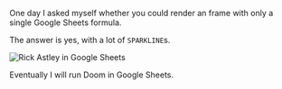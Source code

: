 One day I asked myself whether you could render an frame with only a single Google Sheets formula.

The answer is yes, with a lot of `SPARKLINE`s.

![Rick Astley in Google Sheets](https://doggo.ninja/NVz1Zo.png)

Eventually I will run Doom in Google Sheets.
